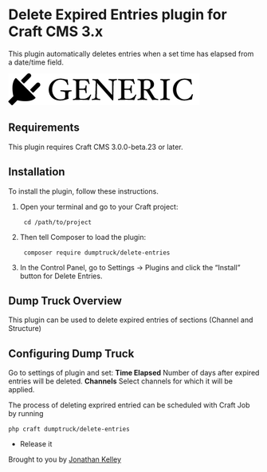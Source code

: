 # Delete Expired Entries plugin for Craft CMS 3.x

This plugin automatically deletes entries when a set time has elapsed from a date/time field.

![Screenshot](resources/img/plugin-logo.png)

## Requirements

This plugin requires Craft CMS 3.0.0-beta.23 or later.

## Installation

To install the plugin, follow these instructions.

1. Open your terminal and go to your Craft project:

        cd /path/to/project

2. Then tell Composer to load the plugin:

        composer require dumptruck/delete-entries

3. In the Control Panel, go to Settings → Plugins and click the “Install” button for Delete Entries.

## Dump Truck Overview

This plugin can be used to delete expired entries of sections (Channel and Structure)

## Configuring Dump Truck

Go to settings of plugin and set:
**Time Elapsed** Number of days after expired entries will be deleted.
**Channels** Select channels for which it will be applied.

The process of deleting exprired entried can be scheduled with Craft Job by running 
```
php craft dumptruck/delete-entries
```

* Release it

Brought to you by [Jonathan Kelley](http://www.vouchertoday.uk/)
